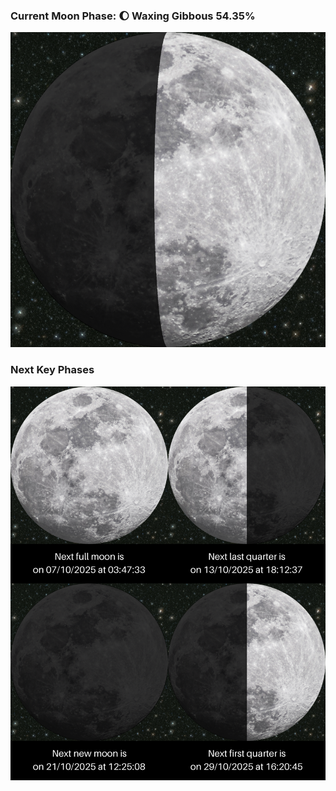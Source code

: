 ### Current Moon Phase: 🌔 Waxing Gibbous 54.35%
![Moon Phase](moonphase.png)
### Next Key Phases
![Gallery](gallery.png)